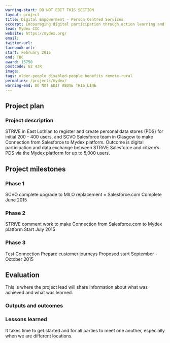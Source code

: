 ```yaml
---
warning-start: DO NOT EDIT THIS SECTION
layout: project
title: Digital Empowerment - Person Centred Services
excerpt: Encouraging digital participation through action learning and knowledge exchange
lead: Mydex CIC
website: https://mydex.org/
email: 
twitter-url: 
facebook-url: 
start: February 2015
end: TBC
award: 15750
postcode: G2 4JR
image:
tags: older-people disabled-people benefits remote-rural
permalink: /projects/mydex/
warning-end: DO NOT EDIT ABOVE THIS LINE
---
```


## Project plan

### Project description

STRiVE in East Lothian to register and create personal data stores (PDS) for initial 200 - 400 users, and SCVO Salesforce team in Glasgow to make Connection from Salesforce to Mydex platform. Outcome is digital participation and data exchange between STRiVE Salesforce and citizen’s PDS via the Mydex platform for up to 5,000 users.


## Project milestones

### Phase 1

SCVO complete upgrade to MILO replacement = Salesforce.com
Complete June 2015

### Phase 2

STRiVE comment work to make Connection from Salesforce.com to Mydex platform
Start July 2015

### Phase 3

Test Connection
Prepare customer journeys 
Proposed start September - October 2015



## Evaluation

This is where the project lead will share information about what was achieved and what was learned.

### Outputs and outcomes



### Lessons learned

It takes time to get started and for all parties to meet one another, especially when we are different locations.
